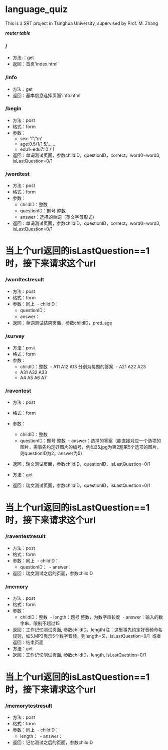 # language_quiz

This is a SRT project in Tsinghua University, supervised by Prof. M. Zhang



***router table***

### /

- 方法:：get
- 返回：首页'index.html' 


### /info

- 方法：get
- 返回：基本信息选择页面'info.html' 


### /begin

- 方法：post
- 格式：form
- 参数：
  - sex: 'f'/'m'
  - age:0.5/1/1.5/…...
  - edu1~edu7:'0'/'1'
- 返回：单词测试页面，参数childID，questionID，correct，word0~word3, isLastQuestion=0/1
  



### /wordtest

- 方法：post
- 格式：form
- 参数：
  - childID：整数
  - questionID：题号 整数
  - answer：选择的单词（英文字母形式）
 - 返回：单词测试页面，参数childID，questionID，correct，word0~word3, isLastQuestion=0/1
 
# 当上个url返回的isLastQuestion==1时，接下来请求这个url
### /wordtestresult

- 方法：post
- 格式：form
- 参数：同上
  - childID：
  - questionID：
  - answer：
 - 返回：单词测试结果页面，参数childID，pred_age

### /survey

- 方法：post
- 格式：form
- 参数：
  - childID：整数
  - A11 A12 A13 分别为每题的答案
  - A21 A22 A23
  - A31 A32 A33
  - A4 A5 A6 A7
  
### /raventest

- 方法：post
- 格式：form
- 参数：
  - childID：整数
  - questionID：题号 整数
  - answer：选择的答案（能直接对应一个选项的图片，需事先约定好图片的编号，例如25.jpg为第2题第5个选项的图片，则questionID为2，answer为5）
- 返回：瑞文测试页面，参数childID，questionID，isLastQuestion=0/1

- 方法：get
- 返回：瑞文测试页面，参数childID，questionID，isLastQuestion=0/1

# 当上个url返回的isLastQuestion==1时，接下来请求这个url
### /raventestresult

- 方法：post
- 格式：form
- 参数：同上
  - childID：
  - questionID：
  - answer：
 - 返回：瑞文测试之后的页面，参数childID


### /memory

- 方法：post
- 格式：form
- 参数：
  - childID：整数
  - length：题号 整数，为数字串长度
  - answer：输入的数字串，限制不超过15
- 返回：工作记忆测试页面, 参数childID，length(注：这里事先约定好音频命名规则，如5.MP3表示5个数字音频，则length=5)，isLastQuestion=0/1
  或者返回：结束页面
- 方法：get
- 返回：工作记忆测试页面, 参数childID，length, isLastQuestion=0/1

# 当上个url返回的isLastQuestion==1时，接下来请求这个url
### /memorytestresult
- 方法：post
- 格式：form
- 参数：同上
  - childID：
  - length：
  - answer：
 - 返回：记忆测试之后的页面，参数childID

